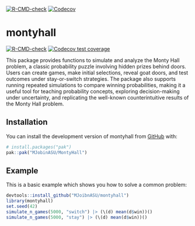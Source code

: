 [![R-CMD-check](https://github.com/MJobinASU/montyhall/actions/workflows/R-CMD-check.yaml/badge.svg)](https://github.com/MJobinASU/montyhall/actions/workflows/R-CMD-check.yaml)
[![Codecov](https://codecov.io/gh/MJobinASU/montyhall/branch/main/graph/badge.svg)](https://codecov.io/gh/MJobinASU/montyhall)


# montyhall

<!-- badges: start -->
[![R-CMD-check](https://github.com/MJobinASU/MontyHall/actions/workflows/R-CMD-check.yaml/badge.svg)](https://github.com/MJobinASU/MontyHall/actions/workflows/R-CMD-check.yaml)
[![Codecov test coverage](https://codecov.io/gh/MJobinASU/MontyHall/graph/badge.svg)](https://app.codecov.io/gh/MJobinASU/MontyHall)
<!-- badges: end -->

This package provides functions to simulate and analyze the Monty Hall problem, a classic probability puzzle involving hidden prizes behind doors. Users can create games, make initial selections, reveal goat doors, and test outcomes under stay-or-switch strategies. The package also supports running repeated simulations to compare winning probabilities, making it a useful tool for teaching probability concepts, exploring decision-making under uncertainty, and replicating the well-known counterintuitive results of the Monty Hall problem.

## Installation

You can install the development version of montyhall from [GitHub](https://github.com/) with:

``` r
# install.packages("pak")
pak::pak("MJobinASU/MontyHall")
```

## Example

This is a basic example which shows you how to solve a common problem:

``` r
devtools::install_github("MJoibnASU/montyhall")
library(montyhall)
set.seed(42)
simulate_n_games(5000, "switch") |> (\(d) mean(d$win))()
simulate_n_games(5000, "stay") |> (\(d) mean(d$win))()

```

